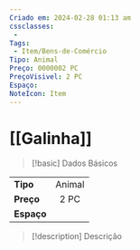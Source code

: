 ```yaml
---
Criado em: 2024-02-28 01:13 am
cssclasses:
 - 
Tags:
 - Item/Bens-de-Comércio
Tipo: Animal
Preço: 0000002 PC
PreçoVisivel: 2 PC
Espaço: 
NoteIcon: Item
---
```

# [[Galinha]]

> [!basic] Dados Básicos
> 
|            |     |
| ---------- |:---:|
| **Tipo**   |   Animal  |
| **Preço**  |  2 PC   |
| **Espaço** |     |
>
 
> [!description] Descrição
> 
>
